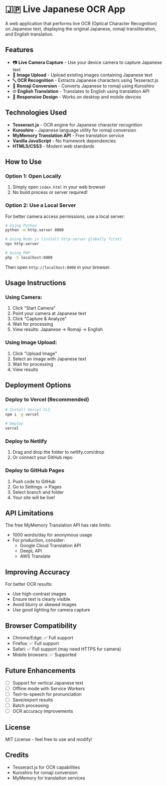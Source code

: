 # 🇯🇵 Live Japanese OCR App

A web application that performs live OCR (Optical Character Recognition) on Japanese text, displaying the original Japanese, romaji transliteration, and English translation.

## Features

- 📷 **Live Camera Capture** - Use your device camera to capture Japanese text
- 📁 **Image Upload** - Upload existing images containing Japanese text
- 🔤 **OCR Recognition** - Extracts Japanese characters using Tesseract.js
- 🎌 **Romaji Conversion** - Converts Japanese to romaji using Kuroshiro
- 🌐 **English Translation** - Translates to English using translation API
- 📱 **Responsive Design** - Works on desktop and mobile devices

## Technologies Used

- **Tesseract.js** - OCR engine for Japanese character recognition
- **Kuroshiro** - Japanese language utility for romaji conversion
- **MyMemory Translation API** - Free translation service
- **Vanilla JavaScript** - No framework dependencies
- **HTML5/CSS3** - Modern web standards

## How to Use

### Option 1: Open Locally

1. Simply open `index.html` in your web browser
2. No build process or server required!

### Option 2: Use a Local Server

For better camera access permissions, use a local server:

```bash
# Using Python
python -m http.server 8000

# Using Node.js (install http-server globally first)
npx http-server

# Using PHP
php -S localhost:8000
```

Then open `http://localhost:8000` in your browser.

## Usage Instructions

### Using Camera:
1. Click "Start Camera"
2. Point your camera at Japanese text
3. Click "Capture & Analyze"
4. Wait for processing
5. View results: Japanese → Romaji → English

### Using Image Upload:
1. Click "Upload Image"
2. Select an image with Japanese text
3. Wait for processing
4. View results

## Deployment Options

### Deploy to Vercel (Recommended)
```bash
# Install Vercel CLI
npm i -g vercel

# Deploy
vercel
```

### Deploy to Netlify
1. Drag and drop the folder to netlify.com/drop
2. Or connect your GitHub repo

### Deploy to GitHub Pages
1. Push code to GitHub
2. Go to Settings → Pages
3. Select branch and folder
4. Your site will be live!

## API Limitations

The free MyMemory Translation API has rate limits:
- 1000 words/day for anonymous usage
- For production, consider:
  - Google Cloud Translation API
  - DeepL API
  - AWS Translate

## Improving Accuracy

For better OCR results:
- Use high-contrast images
- Ensure text is clearly visible
- Avoid blurry or skewed images
- Use good lighting for camera capture

## Browser Compatibility

- Chrome/Edge: ✅ Full support
- Firefox: ✅ Full support
- Safari: ✅ Full support (may need HTTPS for camera)
- Mobile browsers: ✅ Supported

## Future Enhancements

- [ ] Support for vertical Japanese text
- [ ] Offline mode with Service Workers
- [ ] Text-to-speech for pronunciation
- [ ] Save/export results
- [ ] Batch processing
- [ ] OCR accuracy improvements

## License

MIT License - feel free to use and modify!

## Credits

- Tesseract.js for OCR capabilities
- Kuroshiro for romaji conversion
- MyMemory for translation services
